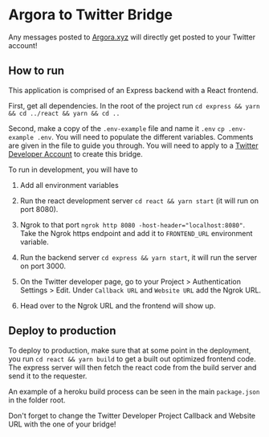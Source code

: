 # Argora to Twitter Bridge

Any messages posted to [Argora.xyz](https://argora.xyz) will directly get posted to your Twitter account!

## How to run

This application is comprised of an Express backend with a React frontend.

First, get all dependencies. In the root of the project run `cd express && yarn && cd ../react && yarn && cd ..`

Second, make a copy of the `.env-example` file and name it `.env` `cp .env-example .env`. You will need to populate the different variables. Comments are given in the file to guide you through. You will need to apply to a [Twitter Developer Account](https://developer.twitter.com/en) to create this bridge.

To run in development, you will have to

1) Add all environment variables

2) Run the react development server `cd react && yarn start` (it will run on port 8080).

3) Ngrok to that port `ngrok http 8080 -host-header="localhost:8080"`. Take the Ngrok https endpoint and add it to `FRONTEND_URL` environment variable.

4) Run the backend server `cd express && yarn start`, it will run the server on port 3000.

5) On the Twitter developer page, go to your Project > Authentication Settings > Edit. Under `Callback URL` and `Website URL` add the Ngrok URL.

6) Head over to the Ngrok URL and the frontend will show up.

## Deploy to production

To deploy to production, make sure that at some point in the deployment, you run `cd react && yarn build` to get a built out optimized frontend code. The express server will then fetch the react code from the build server and send it to the requester.

An example of a heroku build process can be seen in the main `package.json` in the folder root.

Don't forget to change the Twitter Developer Project Callback and Website URL with the one of your bridge!
